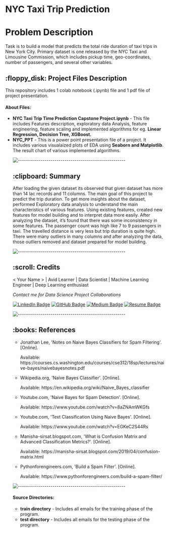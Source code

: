 # NYC Taxi Trip Prediction
# Problem Description
Task is to build a model that predicts the total ride duration of taxi trips in New York City. Primary dataset is one released by the NYC Taxi and Limousine Commission, which includes pickup time, geo-coordinates, number of passengers, and several other variables.

<h2> :floppy_disk: Project Files Description</h2>

<p>This repository includes 1 colab notebook (.ipynb) file and 1 pdf file of project presentation. </p>
<h4>About Files:</h4>
<ul>
  <li><b>NYC Taxi Trip Time Prediction Capstone Project.ipynb</b> - This file includes Features description, exploratory data Analysis, feature engineering, feature scaling and implemented algorithms for eg. <b>Linear Regression, Decision Tree, XGBoost.</b></li>
  <li><b>NYC_PPT</b> -  This is a power point presentation file of a project. It includes various visualaized plots of EDA using <b>Seaborn and Matplotlib</b>. The result chart of various implemented algorithms. </li>
  

![-----------------------------------------------------](https://raw.githubusercontent.com/andreasbm/readme/master/assets/lines/rainbow.png)

<h2> :clipboard: Summary</h2>
<p> After loading the given dataset its observed that given dataset has more than 14 lac records and 11 columns. The main goal of this project to predict the trip duration. To get more insights about the dataset, performed Exploratory data analysis to understand the main characteristics of various features. Using existing features, created new features for model building and to interpret data more easily. After analyzing the dataset, it’s found that there was some inconsistency in some features. The passenger count was high like 7 to 9 passengers in taxi. The travelled distance is very less but trip duration is quite high. There were many outliers in many columns and after analyzing the data, those outliers removed and dataset prepared for model building.</p>

![-----------------------------------------------------](https://raw.githubusercontent.com/andreasbm/readme/master/assets/lines/rainbow.png)

<!-- CREDITS -->
<h2 id="credits"> :scroll: Credits</h2>

< Your Name > | Avid Learner | Data Scientist | Machine Learning Engineer | Deep Learning enthusiast

<p> <i> Contact me for Data Science Project Collaborations</i></p>


[![LinkedIn Badge](https://img.shields.io/badge/LinkedIn-0077B5?style=for-the-badge&logo=linkedin&logoColor=white)](https://www.linkedin.com/company/almabetter/mycompany/)
[![GitHub Badge](https://img.shields.io/badge/GitHub-100000?style=for-the-badge&logo=github&logoColor=white)](https://github.com/orgs/AlmaBetter-School/)
[![Medium Badge](https://img.shields.io/badge/Medium-1DA1F2?style=for-the-badge&logo=medium&logoColor=white)](https://medium.com/almabetter)
[![Resume Badge](https://img.shields.io/badge/resume-0077B5?style=for-the-badge&logo=resume&logoColor=white)](https://docs.google.com/document/d/1oqq7SOX-VfSNAwPcCo4rS5dtf5fm57ZNVGBg0nDRIcI/edit?usp=sharing)


![-----------------------------------------------------](https://raw.githubusercontent.com/andreasbm/readme/master/assets/lines/rainbow.png)
<h2> :books: References</h2>
<ul>
  <li><p>Jonathan Lee, 'Notes on Naive Bayes Classifiers for Spam Filtering'. [Online].</p>
      <p>Available: https://courses.cs.washington.edu/courses/cse312/18sp/lectures/naive-bayes/naivebayesnotes.pdf</p>
  </li>
  <li><p>Wikipedia.org, 'Naive Bayes Classifier'. [Online].</p>
      <p>Available: https://en.wikipedia.org/wiki/Naive_Bayes_classifier</p>
  </li>
  <li><p>Youtube.com, 'Naive Bayes for Spam Detection'. [Online].</p>
      <p>Available: https://www.youtube.com/watch?v=8aZNAmWKGfs</p>
  </li>
  <li><p>Youtube.com, 'Text Classification Using Naive Bayes'. [Online].</p>
      <p>Available: https://www.youtube.com/watch?v=EGKeC2S44Rs</p>
  </li>
  <li><p>Manisha-sirsat.blogspot.com, 'What is Confusion Matrix and Advanced Classification Metrics?'. [Online].</p>
      <p>Available: https://manisha-sirsat.blogspot.com/2019/04/confusion-matrix.html</p>
  </li>
  <li><p>Pythonforengineers.com, 'Build a Spam Filter'. [Online].</p>
      <p>Available: https://www.pythonforengineers.com/build-a-spam-filter/</p>
  </li>
</ul>

![-----------------------------------------------------](https://raw.githubusercontent.com/andreasbm/readme/master/assets/lines/rainbow.png)

<h4>Source Directories:</h4>
<ul>
  <li><b>train directory</b> - Includes all emails for the training phase of the program.</li>
  <li><b>test directory</b> - Includes all emails for the testing phase of the program.</li>
</ul>


